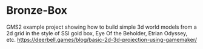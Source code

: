 # Bronze-Box
GMS2 example project showing how to build simple 3d world models from a 2d grid in the style of SSI gold box, Eye Of the Beholder, Etrian Odyssey, etc.
https://deerbell.games/blog/basic-2d-3d-projection-using-gamemaker/
